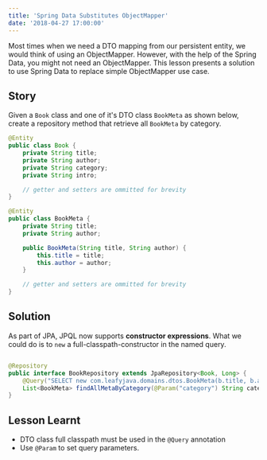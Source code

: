 ```yaml
---
title: 'Spring Data Substitutes ObjectMapper'
date: '2018-04-27 17:00:00'
---
```

Most times when we need a DTO mapping from our persistent entity, we would think of using an ObjectMapper. However, with the help of the Spring Data, you might not need an ObjectMapper. This lesson presents a solution to use Spring Data to replace simple ObjectMapper use case.
<!-- Excerpt End -->

## Story

Given a `Book` class and one of it's DTO class `BookMeta` as shown below, create a repository method that retrieve all `BookMeta` by category.

```java
@Entity
public class Book {
	private String title;
	private String author;
	private String category;
	private String intro;

	// getter and setters are ommitted for brevity
}

@Entity
public class BookMeta {
	private String title;
	private String author;

	public BookMeta(String title, String author) {
		this.title = title;
		this.author = author;
	}

	// getter and setters are ommitted for brevity
}
```

## Solution
As part of JPA, JPQL now supports **constructor expressions**. What we could do is to `new` a full-classpath-constructor in the named query.

```java

@Repository
public interface BookRepository extends JpaRepository<Book, Long> {
    @Query("SELECT new com.leafyjava.domains.dtos.BookMeta(b.title, b.author) FROM Book b WHERE b.category = :category")
    List<BookMeta> findAllMetaByCategory(@Param("category") String category);
}
```

## Lesson Learnt

- DTO class full classpath must be used in the `@Query` annotation
- Use `@Param` to set query parameters.


